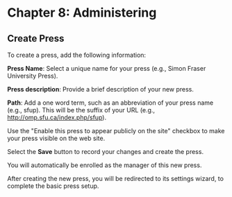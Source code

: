 # Chapter 8: Administering
## Create Press

To create a press, add the following information:

**Press Name**: Select a unique name for your press (e.g., Simon Fraser University Press).

**Press description**: Provide a brief description of your new press.

**Path**: Add a one word term, such as an abbreviation of your press name (e.g., sfup). This will be the suffix of your URL (e.g., http://omp.sfu.ca/index.php/sfup).

Use the "Enable this press to appear publicly on the site" checkbox to make your press visible on the web site.

Select the **Save** button to record your changes and create the press.

You will automatically be enrolled as the manager of this new press.

After creating the new press, you will be redirected to its settings wizard, to complete the basic press setup.
